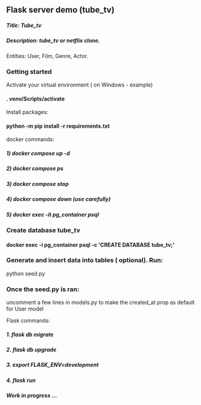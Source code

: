 ## Flask server demo (tube_tv)

##### Title: Tube_tv
##### Description: tube_tv or netflix clone.
Entities: User, Film, Genre, Actor.

### Getting started

Activate your virtual environment ( on Windows - example)

#### . venv/Scripts/activate 

Install packages:
#### python -m pip install -r requirements.txt


docker commands:
##### 1) docker compose up -d
##### 2) docker compose ps
##### 3) docker compose stop
##### 4) docker compose down (use carefully)
##### 5) docker exec -it pg_container psql


### Create database tube_tv
#### docker exec -i pg_container psql -c 'CREATE DATABASE tube_tv;'

### Generate and insert data into tables ( optional). Run: 
 python seed.py
 
 
### Once the seed.py is ran: 
uncomment a few lines in models.py to make the created_at prop as default for User model

Flask commands:
##### 1. flask db migrate
##### 2. flask db upgrade 
##### 3. export FLASK_ENV=development
##### 4. flask run

#### _Work in progress_ ...
